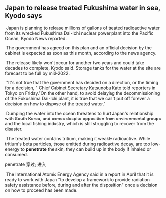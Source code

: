 ## Japan to release treated Fukushima water in sea, Kyodo says

​		Japan is planning to release millions of gallons of treated radioactive water from its wrecked Fukushima Dai-Ichi nuclear power plant into the Pacific Ocean, Kyodo News reported.

​		The government has agreed on this plan and an official decision by the cabinet is expected as soon as this month, according to the news agency.

​		The release likely won't occur for another two years and could take decades to complete, Kyodo said. Storage tanks for the water at the site are forecast to be full by mid-2022.

​		"It's not true that the government has decided on a direction, or the timing for a decision, " Chief Cabinet Secretary Katsunobu Kato told reporters in Tokyo on Friday."On the other hand, to avoid delaying the decommissioning of the Fukushima Dai-Ichi plant, it is true that we can't put off forever a decision on how to dispose of the treated water."

​		Dumping the water into the ocean threatens to hurt Japan's relationship with South Korea, and comes despite opposition from environmental groups and the local fishing industry, which is still struggling to recover from the disaster.

​		The treated water contains tritium, making it weakly radioactive. While tritium's beta particles, those emitted during radioactive decay, are too low-energy to **penetrate** the skin, they can build up in the body if inhaled or consumed.

penetrate  穿过; 进入

​		The International Atomic Energy Agency said in a report in April that it is ready to work with Japan "to develop a framework to provide radiation safety assistance before, during and after the disposition" once a decision on how to proceed has been made.
